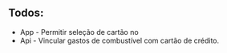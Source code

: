 ## Todos:
- App - Permitir seleção de cartão no 
- Api - Vincular gastos de combustível com cartão de crédito.
